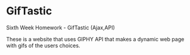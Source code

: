 # GifTastic
Sixth Week Homework - GifTastic (Ajax,API)

These is a website that uses GIPHY API that makes a dynamic web page with gifs of the users choices.
